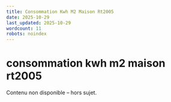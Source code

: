 ```yaml
---
title: Consommation Kwh M2 Maison Rt2005
date: 2025-10-29
last_updated: 2025-10-29
wordcount: 11
robots: noindex
---
```


# consommation kwh m2 maison rt2005

Contenu non disponible – hors sujet.